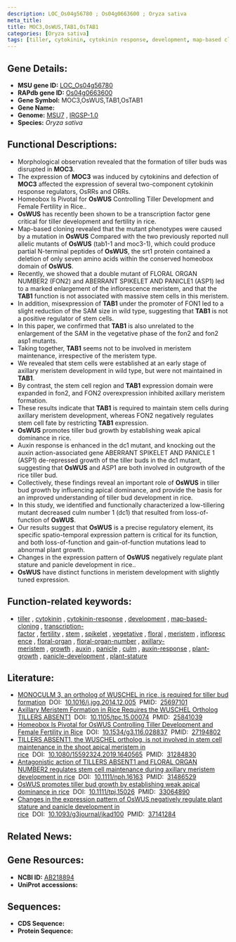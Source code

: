 ```yaml
---
description: LOC_Os04g56780 ; Os04g0663600 ; Oryza sativa
meta_title:
title: MOC3,OsWUS,TAB1,OsTAB1
categories: [Oryza sativa]
tags: [tiller, cytokinin, cytokinin response, development, map-based cloning, transcription factor, fertility, stem, spikelet, vegetative, floral, meristem, inflorescence, floral organ, floral organ number, axillary meristem, growth, auxin, panicle, culm, auxin response, plant growth, panicle development, plant stature]
---
```


## Gene Details:
- **MSU gene ID:** [LOC_Os04g56780](http://rice.uga.edu/cgi-bin/ORF_infopage.cgi?orf=LOC_Os04g56780)  
- **RAPdb gene ID:** [Os04g0663600](https://rapdb.dna.affrc.go.jp/locus/?name=Os04g0663600)  
- **Gene Symbol:** MOC3,OsWUS,TAB1,OsTAB1
- **Gene Name:**
- **Genome:**  [MSU7](http://rice.uga.edu/)&nbsp;,&nbsp;[IRGSP-1.0](https://rapdb.dna.affrc.go.jp/download/irgsp1.html)
- **Species:** *Oryza sativa*

## Functional Descriptions:
   - Morphological observation revealed that the formation of tiller buds was disrupted in **MOC3**.
   - The expression of **MOC3** was induced by cytokinins and defection of **MOC3** affected the expression of several two-component cytokinin response regulators, OsRRs and ORRs.
   - Homeobox Is Pivotal for **OsWUS** Controlling Tiller Development and Female Fertility in Rice..
   - **OsWUS** has recently been shown to be a transcription factor gene critical for tiller development and fertility in rice.
   - Map-based cloning revealed that the mutant phenotypes were caused by a mutation in **OsWUS** Compared with the two previously reported null allelic mutants of **OsWUS** (tab1-1 and moc3-1), which could produce partial N-terminal peptides of **OsWUS**, the srt1 protein contained a deletion of only seven amino acids within the conserved homeobox domain of **OsWUS**.
   - Recently, we showed that a double mutant of FLORAL ORGAN NUMBER2 (FON2) and ABERRANT SPIKELET AND PANICLE1 (ASP1) led to a marked enlargement of the inflorescence meristem, and that the **TAB1** function is not associated with massive stem cells in this meristem.
   - In addition, misexpression of **TAB1** under the promoter of FON1 led to a slight reduction of the SAM size in wild type, suggesting that **TAB1** is not a positive regulator of stem cells.
   - In this paper, we confirmed that **TAB1** is also unrelated to the enlargement of the SAM in the vegetative phase of the fon2 and fon2 asp1 mutants.
   - Taking together, **TAB1** seems not to be involved in meristem maintenance, irrespective of the meristem type.
   - We revealed that stem cells were established at an early stage of axillary meristem development in wild type, but were not maintained in **TAB1**.
   - By contrast, the stem cell region and **TAB1** expression domain were expanded in fon2, and FON2 overexpression inhibited axillary meristem formation.
   - These results indicate that **TAB1** is required to maintain stem cells during axillary meristem development, whereas FON2 negatively regulates stem cell fate by restricting **TAB1** expression.
   - **OsWUS** promotes tiller bud growth by establishing weak apical dominance in rice.
   - Auxin response is enhanced in the dc1 mutant, and knocking out the auxin action-associated gene ABERRANT SPIKELET AND PANICLE 1 (ASP1) de-repressed growth of the tiller buds in the dc1 mutant, suggesting that **OsWUS** and ASP1 are both involved in outgrowth of the rice tiller bud.
   - Collectively, these findings reveal an important role of **OsWUS** in tiller bud growth by influencing apical dominance, and provide the basis for an improved understanding of tiller bud development in rice.
   - In this study, we identified and functionally characterized a low-tillering mutant decreased culm number 1 (dc1) that resulted from loss-of-function of **OsWUS**.
   - Our results suggest that **OsWUS** is a precise regulatory element, its specific spatio-temporal expression pattern is critical for its function, and both loss-of-function and gain-of-function mutations lead to abnormal plant growth.
   - Changes in the expression pattern of **OsWUS** negatively regulate plant stature and panicle development in rice..
   - **OsWUS** have distinct functions in meristem development with slightly tuned expression.

## Function-related keywords:
   - [tiller](/tags/tiller/)&nbsp;,&nbsp;[cytokinin](/tags/cytokinin/)&nbsp;,&nbsp;[cytokinin-response](/tags/cytokinin-response/)&nbsp;,&nbsp;[development](/tags/development/)&nbsp;,&nbsp;[map-based-cloning](/tags/map-based-cloning/)&nbsp;,&nbsp;[transcription-factor](/tags/transcription-factor/)&nbsp;,&nbsp;[fertility](/tags/fertility/)&nbsp;,&nbsp;[stem](/tags/stem/)&nbsp;,&nbsp;[spikelet](/tags/spikelet/)&nbsp;,&nbsp;[vegetative](/tags/vegetative/)&nbsp;,&nbsp;[floral](/tags/floral/)&nbsp;,&nbsp;[meristem](/tags/meristem/)&nbsp;,&nbsp;[inflorescence](/tags/inflorescence/)&nbsp;,&nbsp;[floral-organ](/tags/floral-organ/)&nbsp;,&nbsp;[floral-organ-number](/tags/floral-organ-number/)&nbsp;,&nbsp;[axillary-meristem](/tags/axillary-meristem/)&nbsp;,&nbsp;[growth](/tags/growth/)&nbsp;,&nbsp;[auxin](/tags/auxin/)&nbsp;,&nbsp;[panicle](/tags/panicle/)&nbsp;,&nbsp;[culm](/tags/culm/)&nbsp;,&nbsp;[auxin-response](/tags/auxin-response/)&nbsp;,&nbsp;[plant-growth](/tags/plant-growth/)&nbsp;,&nbsp;[panicle-development](/tags/panicle-development/)&nbsp;,&nbsp;[plant-stature](/tags/plant-stature/)

## Literature:
   - [MONOCULM 3, an ortholog of WUSCHEL in rice, is required for tiller bud formation](https://www.doi.org/10.1016/j.jgg.2014.12.005)&nbsp;&nbsp;DOI:&nbsp;&nbsp;[10.1016/j.jgg.2014.12.005](https://www.doi.org/10.1016/j.jgg.2014.12.005)&nbsp;&nbsp;PMID:&nbsp;&nbsp;[25697101](https://pubmed.ncbi.nlm.nih.gov/25697101/)
   - [Axillary Meristem Formation in Rice Requires the WUSCHEL Ortholog TILLERS ABSENT1](https://www.doi.org/10.1105/tpc.15.00074)&nbsp;&nbsp;DOI:&nbsp;&nbsp;[10.1105/tpc.15.00074](https://www.doi.org/10.1105/tpc.15.00074)&nbsp;&nbsp;PMID:&nbsp;&nbsp;[25841039](https://pubmed.ncbi.nlm.nih.gov/25841039/)
   - [Homeobox Is Pivotal for OsWUS Controlling Tiller Development and Female Fertility in Rice](https://www.doi.org/10.1534/g3.116.028837)&nbsp;&nbsp;DOI:&nbsp;&nbsp;[10.1534/g3.116.028837](https://www.doi.org/10.1534/g3.116.028837)&nbsp;&nbsp;PMID:&nbsp;&nbsp;[27194802](https://pubmed.ncbi.nlm.nih.gov/27194802/)
   - [TILLERS ABSENT1, the WUSCHEL ortholog, is not involved in stem cell maintenance in the shoot apical meristem in rice](https://www.doi.org/10.1080/15592324.2019.1640565)&nbsp;&nbsp;DOI:&nbsp;&nbsp;[10.1080/15592324.2019.1640565](https://www.doi.org/10.1080/15592324.2019.1640565)&nbsp;&nbsp;PMID:&nbsp;&nbsp;[31284830](https://pubmed.ncbi.nlm.nih.gov/31284830/)
   - [Antagonistic action of TILLERS ABSENT1 and FLORAL ORGAN NUMBER2 regulates stem cell maintenance during axillary meristem development in rice](https://www.doi.org/10.1111/nph.16163)&nbsp;&nbsp;DOI:&nbsp;&nbsp;[10.1111/nph.16163](https://www.doi.org/10.1111/nph.16163)&nbsp;&nbsp;PMID:&nbsp;&nbsp;[31486529](https://pubmed.ncbi.nlm.nih.gov/31486529/)
   - [OsWUS promotes tiller bud growth by establishing weak apical dominance in rice](https://www.doi.org/10.1111/tpj.15026)&nbsp;&nbsp;DOI:&nbsp;&nbsp;[10.1111/tpj.15026](https://www.doi.org/10.1111/tpj.15026)&nbsp;&nbsp;PMID:&nbsp;&nbsp;[33064890](https://pubmed.ncbi.nlm.nih.gov/33064890/)
   - [Changes in the expression pattern of OsWUS negatively regulate plant stature and panicle development in rice](https://www.doi.org/10.1093/g3journal/jkad100)&nbsp;&nbsp;DOI:&nbsp;&nbsp;[10.1093/g3journal/jkad100](https://www.doi.org/10.1093/g3journal/jkad100)&nbsp;&nbsp;PMID:&nbsp;&nbsp;[37141284](https://pubmed.ncbi.nlm.nih.gov/37141284/)

## Related News:

## Gene Resources:
- **NCBI ID:**  [AB218894](http://www.ncbi.nlm.nih.gov/nuccore/AB218894)
- **UniProt accessions:** [](https://www.uniprot.org/uniprotkb//entry)

## Sequences:
- **CDS Sequence:**
- **Protein Sequence:**
